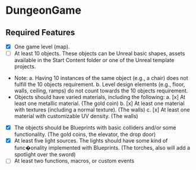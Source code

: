 # DungeonGame

## Required Features
- [x] One game level (map).
- [ ] At least 10 objects. These objects can be Unreal basic shapes, assets
available in the Start Content folder or one of the Unreal template projects.
- Note:
a. Having 10 instances of the same object (e.g., a chair) does not fulfill
the 10 objects requirement.
b. Level design elements (e.g., floor, walls, ceiling, ramps) do not count
towards the 10 objects requirement.
- Objects should have varied materials, including the following:
a. [x] At least one metallic material. (The gold coin)
b. [x] At least one material with textures (including a normal texture). (The walls)
c. [x] At least one material with customizable UV density. (The walls)
- [x] The objects should be Blueprints with basic colliders and/or some
functionality. (The gold coins, the elevator, the drop door) 
- [x] At least five light sources. The lights should have some kind of func�onality
implemented with Blueprints. (The torches, also will add a spotlight over the sword)
- [ ] At least two functions, macros, or custom events
